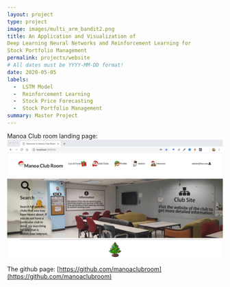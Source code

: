 ```yaml
---
layout: project
type: project
image: images/multi_arm_bandit2.png
title: An Application and Visualization of
Deep Learning Neural Networks and Reinforcement Learning for
Stock Portfolio Management
permalink: projects/website
# All dates must be YYYY-MM-DD format!
date: 2020-05-05
labels:
  -  LSTM Model
  -  Reinforcement Learning
  -  Stock Price Forecasting
  -  Stock Portfolio Management
summary: Master Project
---
```


Manoa Club room landing page:
<img class="ui image" src="../images/final_project1.jpg">



The github page: 
[https://github.com/manoaclubroom](https://github.com/manoaclubroom)
